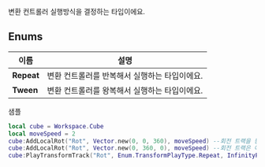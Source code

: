 변환 컨트롤러 실행방식을 결정하는 타입이에요. 
## **Enums**

 **이름** | **설명** |
 --- | --- |
**Repeat** |변환 컨트롤러를 반복해서 실행하는 타입이에요. |
**Tween** |변환 컨트롤러를 왕복해서 실행하는 타입이에요. |
샘플 

```lua
local cube = Workspace.Cube
local moveSpeed = 2
cube:AddLocalRot("Rot", Vector.new(0, 0, 360), moveSpeed) --회전 트랙을 등록해요.
cube:AddLocalRot("Rot", Vector.new(0, 360, 0), moveSpeed) --회전 트랙은 여러개도 등록할 수 있어요.
cube:PlayTransformTrack("Rot", Enum.TransformPlayType.Repeat, InfinityPlay) --이름에 해당하는 트랙을 재생해요.
```
